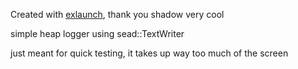 Created with [exlaunch](https://github.com/shadowninja108/exlaunch), thank you shadow very cool

simple heap logger using sead::TextWriter

just meant for quick testing, it takes up way too much of the screen